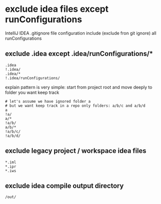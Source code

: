 # exclude idea files except runConfigurations
IntelliJ IDEA .gitignore file configuration include (exclude fron git ignore) all runConfigurations

## exclude .idea except .idea/runConfigurations/\*

```.gitignore
.idea
!.idea/
.idea/*
!.idea/runConfigurations/
```

explain pattern is very simple: start from project root and move deeply to folder you want keep track

```.gitignore
# let's assume we have ignored folder a
# but we want keep track in a repo only folders: a/b/c and a/b/d
a
!a/
a/*
!a/b/
a/b/*
!a/b/c/
!a/b/d/
```

## exclude legacy project / workspace idea files

```.gitignore
*.iml
*.ipr
*.iws
```

## exclude idea compile output directory

```.gitignore
/out/
```
